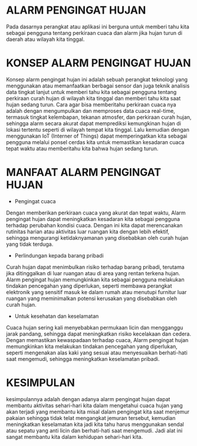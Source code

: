 # ALARM PENGINGAT HUJAN
Pada dasarnya perangkat atau aplikasi ini berguna untuk memberi tahu kita sebagai pengguna tentang perkiraan cuaca dan alarm jika hujan turun di daerah atau wilayah kita tinggal.

# KONSEP ALARM PENGINGAT HUJAN
Konsep alarm pengingat hujan ini adalah sebuah perangkat teknologi yang menggunakan atau memanfaatkan berbagai sensor dan juga teknik analisis data tingkat lanjut untuk memberi tahu kita sebagai pengguna tentang perkiraan curah hujan di wilayah kita tinggal dan memberi tahu kita saat hujan sedang turun. Cara agar bisa memberitahu perkiraan cuaca nya adalah dengan mengumpulkan dan memproses data cuaca real-time, termasuk tingkat kelembapan, tekanan atmosfer, dan perkiraan curah hujan, sehingga alarm secara akurat dapat memprediksi kemungkinan hujan di lokasi tertentu seperti di wilayah tempat kita tinggal. Lalu  kemudian dengan menggunakan IoT (Interner of Things) dapat  memperingatkan kita sebagai pengguna melalui ponsel cerdas kita untuk memastikan kesadaran cuaca tepat waktu atau memberitahu kita bahwa hujan sedang turun.

# MANFAAT ALARM PENGINGAT HUJAN
- Pengingat cuaca

Dengan memberikan perkiraan cuaca yang akurat dan tepat waktu, Alarm pengingat hujan dapat meningkatkan kesadaran kita sebagai pengguna terhadap perubahan kondisi cuaca. Dengan ini kita dapat merencanakan rutinitas harian atau aktivitas luar ruangan kita dengan lebih efektif, sehingga mengurangi ketidaknyamanan yang disebabkan oleh curah hujan yang tidak terduga.

- Perlindungan kepada barang pribadi

Curah hujan dapat menimbulkan risiko terhadap barang pribadi, terutama jika ditinggalkan di luar ruangan atau di area yang rentan terkena hujan. Alarm pengingat hujan memungkinkan kita sebagai pengguna melakukan tindakan pencegahan yang diperlukan, seperti membawa perangkat elektronik yang sensitif masuk ke dalam rumah atau menutupi furnitur luar ruangan yang meminimalkan potensi kerusakan yang disebabkan oleh curah hujan.

- Untuk kesehatan dan keselamatan

Cuaca hujan sering kali menyebabkan permukaan licin dan mengganggu jarak pandang, sehingga dapat meningkatkan risiko kecelakaan dan cedera. Dengan memastikan kewaspadaan terhadap cuaca, Alarm pengingat hujan memungkinkan kita melakukan tindakan pencegahan yang diperlukan, seperti mengenakan alas kaki yang sesuai atau menyesuaikan berhati-hati saat mengemudi, sehingga meningkatkan keselamatan pribadi.

# KESIMPULAN
kesimpulannya adalah dengan adanya alarm pengingat hujan dapat membantu aktivitas sehari-hari kita dalam mengetahui cuaca hujan yang akan terjadi yang membantu kita misal dalam pengingat kita saat menjemur pakaian sehingga tidak telat mengangkat jemuran tersebut, kemudian meningkatkan keselamatan kita jadi kita tahu harus menggunakan sendal atau sepatu yang anti licin dan berhati-hati saat mengemudi. Jadi alat ini sangat membantu kita dalam kehidupan sehari-hari kita.

